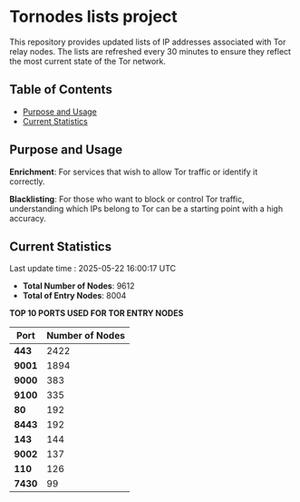 # Tornodes lists project

This repository provides updated lists of IP addresses associated with Tor relay nodes. The lists are refreshed every 30 minutes to ensure they reflect the most current state of the Tor network.

## Table of Contents

- [Purpose and Usage](#purpose-and-usage)
- [Current Statistics](#current-statistics)


## Purpose and Usage

**Enrichment**: For services that wish to allow Tor traffic or identify it correctly.

**Blacklisting**: For those who want to block or control Tor traffic, understanding which IPs belong to Tor can be a starting point with a high accuracy.

## Current Statistics

Last update time : 2025-05-22 16:00:17 UTC

- **Total Number of Nodes**: 9612
- **Total of Entry Nodes**: 8004

**TOP 10 PORTS USED FOR TOR ENTRY NODES**

| **Port** | **Number of Nodes** |
|------|-----------------|
| **443**   | 2422  |
| **9001**   | 1894  |
| **9000**   | 383  |
| **9100**   | 335  |
| **80**   | 192  |
| **8443**   | 192  |
| **143**   | 144  |
| **9002**   | 137  |
| **110**   | 126  |
| **7430**   | 99  |

